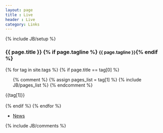 ```yaml
---
layout: page
title : Live
header : Live
category: Links
---
```

{% include JB/setup %}

<div class="page-header">
  <h3>{{ page.title }} {% if page.tagline %} <small>{{ page.tagline }}</small>{% endif %}</h3>
</div>

<div>
{% for tag in site.tags %} 
  {% if page.title == tag[0] %}
  <ul class="unstyled">
{% comment %}
    {% assign pages_list = tag[1] %}  
    {% include JB/pages_list %}
{% endcomment %}    
    <br />
  </ul>
  {{tag[1]}}<br /><br />
  {% endif %}
{% endfor %}
</div>

<div class="pagination">
    <ul>
      <li><a href="/news.html">News</a></li>
    </ul>
  </div>
   
{% include JB/comments %}


  